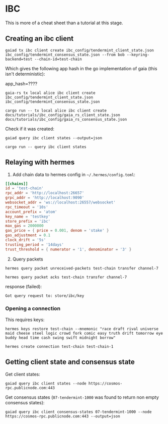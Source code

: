 # IBC

This is more of a cheat sheet than a tutorial at this stage.

## Creating an ibc client

```shell
gaiad tx ibc client create ibc_config/tendermint_client_state.json ibc_config/tendermint_consensus_state.json --from bob --keyring-backend=test --chain-id=test-chain
```

Which gives the following app hash in the go implementation of gaia (this isn't deterministic):

app_hash=????

```shell
gaia-rs tx local alice ibc client create ibc_config/tendermint_client_state.json ibc_config/tendermint_consensus_state.json
```

```shell
cargo run -- tx local alice ibc client create docs/tutorials/ibc_config/gaia_rs_client_state.json docs/tutorials/ibc_config/gaia_rs_consensus_state.json
```

Check if it was created:

```shell
gaiad query ibc client states --output=json
```

```shell
cargo run -- query ibc client states
```

## Relaying with hermes

1. Add chain data to hermes config in `~/.hermes/config.toml`:

```toml
[[chains]]
id = 'test-chain'
rpc_addr = 'http://localhost:26657'
grpc_addr = 'http://localhost:9090'
websocket_addr = 'ws://localhost:26557/websocket'
rpc_timeout = '10s'
account_prefix = 'atom'
key_name = 'testkey'
store_prefix = 'ibc'
max_gas = 2000000
gas_price = { price = 0.001, denom = 'stake' }
gas_adjustment = 0.1
clock_drift = '5s'
trusting_period = '14days'
trust_threshold = { numerator = '1', denominator = '3' }
```

2. Query packets

```shell
hermes query packet unreceived-packets test-chain transfer channel-7
```

```shell
hermes query packet acks test-chain transfer channel-7
```

response (failed):

```txt
Got query request to: store/ibc/key
```

### Opening a connection

This requires keys:

```shell
hermes keys restore test-chain --mnemonic "race draft rival universe maid cheese steel logic crowd fork comic easy truth drift tomorrow eye buddy head time cash swing swift midnight borrow"
```

```shell
hermes create connection test-chain test-chain-1
```

## Getting client state and consensus state

Get client states:

```shell
gaiad query ibc client states --node https://cosmos-rpc.publicnode.com:443
```

Get consensus states (`07-tendermint-1000` was found to return non empty consensus states):

```shell
gaiad query ibc client consensus-states 07-tendermint-1000 --node https://cosmos-rpc.publicnode.com:443 --output=json
```
